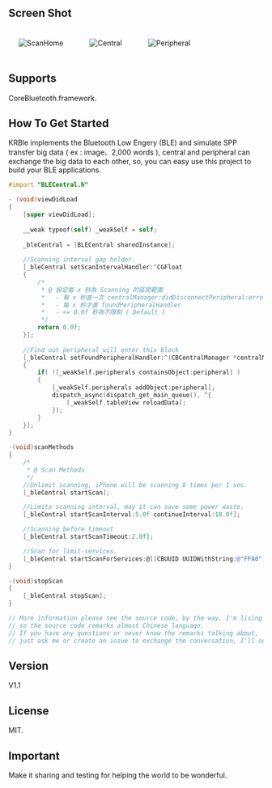 ## Screen Shot

<img src="https://dl.dropbox.com/u/83663874/GitHubs/KRBle-Home.png" alt="ScanHome" title="ScanHome" style="margin: 20px;" class="center" /> &nbsp;
<img src="https://dl.dropbox.com/u/83663874/GitHubs/KRBle-Central.png" alt="Central" title="Central" style="margin: 20px;" class="center" /> &nbsp;
<img src="https://dl.dropbox.com/u/83663874/GitHubs/KRBle-Peripheral.png" alt="Peripheral" title="Peripheral" style="margin: 20px;" class="center" /> 

## Supports

CoreBluetooth.framework.

## How To Get Started

KRBle implements the Bluetooth Low Engery (BLE) and simulate SPP transfer big data ( ex : image、2,000 words ), central and peripheral can exchange the big data to each other, so, you can easy use this project to build your BLE applications.

``` objective-c
#import "BLECentral.h"

- (void)viewDidLoad
{
    [super viewDidLoad];
    
    __weak typeof(self) _weakSelf = self;
    
    _bleCentral = [BLECentral sharedInstance];
    
    //Scanning interval gap holder.
    [_bleCentral setScanIntervalHandler:^CGFloat
    {
        /*
         * @ 設定每 x 秒為 Scanning 的區間範圍
         *   - 每 x 秒進一次 centralManager:didDisconnectPeripheral:error: 的 Delegate
         *   - 每 x 秒才進 foundPeripheralHandler
         *   - <= 0.0f 秒為不限制 ( Default )
         */
        return 0.0f;
    }];
    
    //Find out peripheral will enter this block
    [_bleCentral setFoundPeripheralHandler:^(CBCentralManager *centralManager, CBPeripheral *peripheral, NSDictionary *advertisementData, NSInteger rssi)
    {
        if( ![_weakSelf.peripherals containsObject:peripheral] )
        {
            [_weakSelf.peripherals addObject:peripheral];
            dispatch_async(dispatch_get_main_queue(), ^{
                [_weakSelf.tableView reloadData];
            });
        }
    }];
}

-(void)scanMethods
{
	/*
	 * @ Scan Methods
	 */
	//Unlimit scanning, iPhone will be scanning 8 times per 1 sec.
	[_bleCentral startScan];

	//Limits scanning interval, may it can save some power waste.
	[_bleCentral startScanInterval:5.0f continueInterval:10.0f];

	//Scanning before timeout
	[_bleCentral startScanTimeout:2.0f];

	//Scan for limit-services.
	[_bleCentral startScanForServices:@[[CBUUID UUIDWithString:@"FFA0"]]];
}

-(void)stopScan
{
	[_bleCentral stopScan];
}

// More information please see the source code, by the way, I'm living in Taiwan, 
// so the source code remarks almost Chinese language.
// If you have any questions or never know the remarks talking about, 
// just ask me or create an issue to exchange the conversation, I'll so glad to give you a hand.

```

## Version

V1.1

## License

MIT.

## Important

Make it sharing and testing for helping the world to be wonderful.
